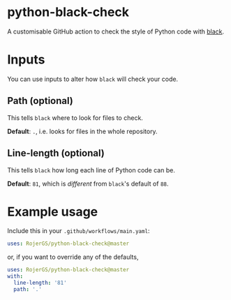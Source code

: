 # python-black-check
A customisable GitHub action to check the style of Python code with [black](https://github.com/psf/black).

# Inputs
You can use inputs to alter how `black` will check your code.

## Path (optional)
This tells `black` where to look for files to check.

**Default**: `.`, i.e. looks for files in the whole repository.

## Line-length (optional)
This tells `black` how long each line of Python code can be.

**Default**: `81`, which is _different_ from `black`'s default of `88`.

# Example usage
Include this in your `.github/workflows/main.yaml`:

```yaml
uses: RojerGS/python-black-check@master
```
or, if you want to override any of the defaults,

```yaml
uses: RojerGS/python-black-check@master
with:
  line-length: '81'
  path: '.'
```

